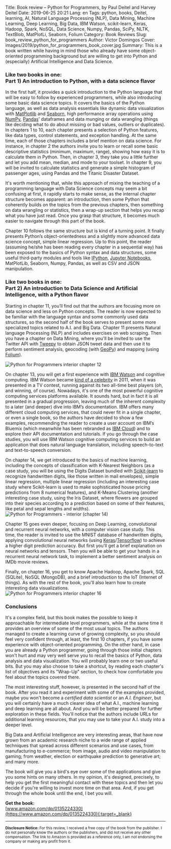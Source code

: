 Title: Book review – Python for Programmers, by Paul Deitel and Harvey Deitel
Date: 2019-06-25 20:21
Lang: en
Tags: python, books, Deitel, learning, AI, Natural Language Processing (NLP), Data Mining, Machine Learning, Deep Learning, Big Data, IBM Watson, scikit-learn, Keras, Hadoop, Spark, NoSQL, Data Science, Numpy, Pandas, SciPy, NLTK, TextBlob, MatPlotLi, Seaborn, Folium
Category: Book Reviews
Slug: book_review_python_for_programmers
Author: Victor Domingos
Cover: images/2019/python_for_programmers_book_cover.jpg
Summary: This is a book written while having in mind those who already have some object-oriented programming background but are willing to get into Python and (especially) Artificial Intelligence and Data Science. 

### Like two books in one: <br>Part 1) An introduction to Python, with a data science flavor

In the first half, it provides a quick introduction to the Python language that will be easy to
follow by experienced programmers, while also introducing some basic data science topics. It
covers the basics of the Python language, as well as data analysis essentials like dynamic data
visualization with [MatPlotlib](https://matplotlib.org/) and
[Seaborn](https://seaborn.pydata.org/), high performance array operations using
[NumPy](https://www.numpy.org/),
[Pandas](https://pandas.pydata.org/)' dataframes and data munging or data wrangling (things like deciding what to do about missing or bad values, outliers or duplicates). In chapters 1 to 10, each chapter presents a selection of Python features, like data types, control statements, and exception handling. At the same time, each of those chapters includes a brief mention on data science. For instance, in chapter 2 the authors invite you to learn or recall some basic descriptive statistics (minimum, maximum, range), showing how easy it is to calculate them in Python. Then, in chapter 3, they take you a little further and let you add mean, median, and mode to your toolset. In chapter 9, you will be invited to calculate statistics and generate a simple histogram of passenger ages, using Pandas and the Titanic Disaster Dataset.

It's worth mentioning that, while this approach of mixing the teaching of a programming language with Data Science concepts may seem a bit confusing at first, it rapidly starts to make sense, as the internal chapter structure becomes apparent: an introduction, then some Python that coherently builds on the topics from the previous chapters, then something on data wrangling or statistics, then a wrap-up section that helps you recap what you have just read. Once you grasp that structure, it becomes much easier to navigate through this part of the book.

Chapter 10 follows the same structure but is kind of a turning point. It finally presents
Python’s object-orientedness and a slightly more advanced data science concept, simple linear
regression. Up to this point, the reader (assuming he/she has been reading every chapter in a
sequential way) has been exposed to the basics of Python syntax and data structures, some useful
third-party modules and tools like [IPython](https://ipython.org/), [Jupyter
Notebooks](https://jupyter.org/), MatPlotLib, Seaborn, Numpy, Pandas, as well as CSV and JSON manipulation.

### Like two books in one: <br>Part 2) An introduction to Data Science and Artificial Intelligence, with a Python flavor

Starting in chapter 11, you’ll find out that the authors are focusing more on data science and
less on Python concepts. The reader is now expected to be familiar with the language syntax and
some commonly used data structures, so the second half of the book serves to present some more
specialized topics related to A.I. and Big Data. Chapter 11 presents Natural language Processing
(NLP) and includes exercises on web scraping. Then you have a chapter on Data Mining, where
you'll be invited to use the Twitter API with [Tweepy](https://www.tweepy.org/) to obtain JSON
tweet data and then use it to perform sentiment analysis, geocoding (with
[GeoPy](https://geopy.readthedocs.io/en/stable/)) and mapping (using
[Folium](https://python-visualization.github.io/folium/)).

![Python for Programmers interior chapter 12]({static}/images/2019/python_for_programmers_interior_ch12.jpg)

On chapter 13, you will get a first experience with [IBM Watson](https://www.ibm.com/watson) and
cognitive computing. IBM Watson became [kind of a
celebrity](https://www.youtube.com/watch?v=WFR3lOm_xhE) in 2011, when it was presented in a TV
contest, running against its two all-time best players (oh, and winning, of course). Nowadays,
it's one of the most powerful cognitive computing services platforms available. It sounds hard,
but in fact it is all presented in a gradual progression, leaving much of the inherent complexity
to a later (and deeper) dive into IBM’s documentation. IBM offers many different cloud computing
services, that could never fit in a single chapter, or even a single book, so the authors have
decided to show a few examples, recommending the reader to create a user account on IBM’s Bluemix
(which meanwhile has been rebranded as [IBM Cloud](https://www.ibm.com/cloud)) and to explore their API documentation and tutorials. If you go through the case studies, you will use IBM Watson cognitive computing services to build an application that does natural language translation, including speech-to-text and text-to-speech conversion.

On chapter 14, we get introduced to the basics of machine learning, including the concepts of
classification with K-Nearest Neighbors (as a case study, you will be using the Digits Dataset
bundled with [Scikit-learn](https://scikit-learn.org/) to recognize handwritten digits, like those written in mail envelopes), simple linear regression, multiple linear regression (including an interesting case study where Scikit-learn is used to make sophisticated house pricing predictions from 8 numerical features), and K-Means Clustering (another interesting case study, using the Iris Dataset, where flowers are grouped into their species according to a prediction based on some of their features, like petal and sepal lengths and widths). 
![Python for Programmers - interior (chapter 14)]({static}/images/2019/python_for_programmers_interior_ch14.jpg)

Chapter 15 goes even deeper, focusing on Deep Learning, convolutional and recurrent neural
networks, with a computer vision case study. This time, the reader is invited to use the MNIST
database of handwritten digits, applying convolutional neural networks (using
[Keras](https://keras.io/)/[Tensorflow](https://www.tensorflow.org/)) to achieve a higher digit prediction accuracy. But first you'll get a brief explanation on neural networks and tensors. Then you will be able to get your hands in a recurrent neural network task, to implement a better sentiment analysis on IMDb movie reviews. 

Finally, on chapter 16, you get to know Apache Hadoop, Apache Spark, SQL (SQLite), NoSQL
(MongoDB), and a brief introduction to the IoT (Internet of things). As with the rest of the book, you'll also learn how to create interesting data visualizations.
![Python for Programmers interior chapter 16]({static}/images/2019/python_for_programmers_interior_ch16.jpg)


### Conclusions

It's a complex field, but this book makes the possible to keep it approachable for intermediate level programmers, while at the same time it provides an overview of some of the most usual topics. The authors managed to create a learning curve of growing complexity, so you should feel very confident through, at least, the first 10 chapters, if you have some experience with object-oriented programming. On the other hand, in case you are already a Python programmer, going through those initial chapters won't hurt and may very well serve you to recall the basics of Python, data analysis and data visualization. You will probably learn one or two useful bits. But you may also choose to take a shortcut, by reading each chapter's list of objectives and its "Wrap-Up" section, to check how comfortable you feel about the topics covered there.

The most interesting stuff, however, is presented in the second half of the book. After you read it and experiment with some of the examples provided, maybe you won't become a *certified data scientist* or an *A.I. Engineer*, but you will certainly have a much clearer idea of what A.I., machine learning and deep learning are all about. And you will be better prepared for further exploration in these fields. You'll notice that the authors include URLs for additional learning resources, that you may use to take your A.I. study into a deeper level.

Big Data and Artificial Intelligence are very interesting areas, that have now grown from an academic research niche to a wide range of applied techniques that spread across different scenarios and use cases, from manufacturing to e-commerce; from image, audio and video manipulation to gaming; from weather, election or earthquake prediction to generative art; and many more.

The book will give you a bird's eye over some of the applications and give you some hints on many others. In my opinion, it's designed, precisely, to help you get the first meaningful contact with these topics and then let you decide if you're willing to invest more time on that area. And, if you get through the whole book until the end, I bet you will.



**Get the book:**  
[www.amazon.com/dp/0135224330](https://www.amazon.com/dp/0135224330){:target=_blank}

<hr ><small>
<strong>Disclosure Notice:  </strong>
For this review, I received a free copy of the book from the publisher. I do not personally know the authors or the publishers, and did not receive any other compensation. The link to Amazon is provided as a reference only, I am not endorsing the company or making any profit from it. 
</small>
